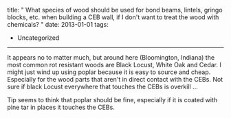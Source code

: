 title: " What species of wood should be used for bond beams, lintels, gringo blocks, etc. when building a CEB wall, if I don't want to treat the wood with chemicals? "
date: 2013-01-01
tags:
- Uncategorized
---


It appears no to matter much, but around here (Bloomington, Indiana) the most common rot resistant woods are Black Locust, White Oak and Cedar. I might just wind up using poplar because it is easy to source and cheap. Especially for the wood parts that aren't in direct contact with the CEBs. Not sure if black Locust everywhere that touches the CEBs is overkill ...

Tip seems to think that poplar should be fine, especially if it is coated with pine tar in places it touches the CEBs.


